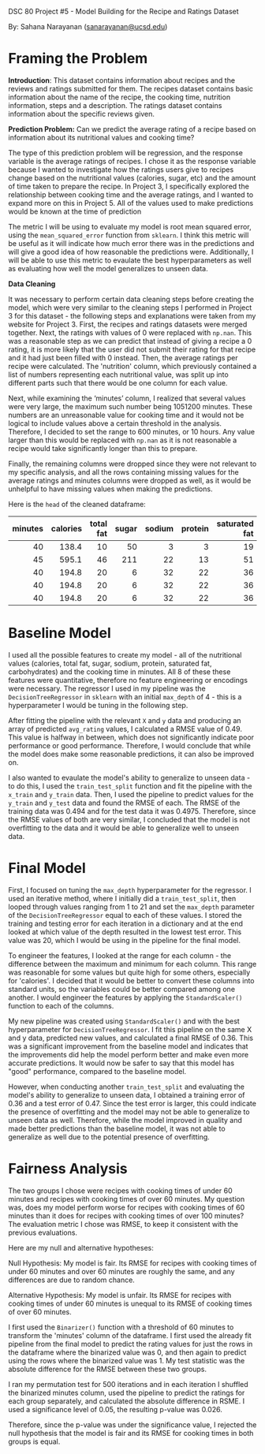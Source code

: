 DSC 80 Project #5 - Model Building for the Recipe and Ratings Dataset

By: Sahana Narayanan (sanarayanan@ucsd.edu)

# Framing the Problem

**Introduction**: This dataset contains information about recipes and the reviews and ratings submitted for them. The recipes dataset contains basic information about the name of the recipe, the cooking time, nutrition information, steps and a description. The ratings dataset contains information about the specific reviews given.

**Prediction Problem:** Can we predict the average rating of a recipe based on information about its nutritional values and cooking time?

The type of this prediction problem will be regression, and the response variable is the average ratings of recipes. I chose it as the response variable because I wanted to investigate how the ratings users give to recipes change based on the nutritional values (calories, sugar, etc) and the amount of time taken to prepare the recipe. In Project 3, I specifically explored the relationship between cooking time and the average ratings, and I wanted to expand more on this in Project 5. All of the values used to make predictions would be known at the time of prediction

The metric I will be using to evaluate my model is root mean squared error, using the `mean_squared_error` function from `sklearn`. I think this metric will be useful as it will indicate how much error there was in the predictions and will give a good idea of how reasonable the predictions were. Additionally, I will be able to use this metric to evaulate the best hyperparameters as well as evaluating how well the model generalizes to unseen data. 

**Data Cleaning**

It was necessary to perform certain data cleaning steps before creating the model, which were very similar to the cleaning steps I performed in Project 3 for this dataset - the following steps and explanations were taken from my website for Project 3. First, the recipes and ratings datasets were merged together. Next, the ratings with values of 0 were replaced with `np.nan`. This was a reasonable step as we can predict that instead of giving a recipe a 0 rating, it is more likely that the user did not submit their rating for that recipe and it had just been filled with 0 instead. Then, the average ratings per recipe were calculated. The 'nutrition' column, which previously contained a list of numbers representing each nutritional value, was split up into different parts such that there would be one column for each value. 

Next, while examining the ‘minutes’ column, I realized that several values were very large, the maximum such number being 1051200 minutes. These numbers are an unreasonable value for cooking time and it would not be logical to include values above a certain threshold in the analysis. Therefore, I decided to set the range to 600 minutes, or 10 hours. Any value larger than this would be replaced with `np.nan` as it is not reasonable a recipe would take significantly longer than this to prepare.

Finally, the remaining columns were dropped since they were not relevant to my specific analysis, and all the rows containing missing values for the average ratings and minutes columns were dropped as well, as it would be unhelpful to have missing values when making the predictions. 

Here is the `head` of the cleaned dataframe:

|   minutes |   calories |   total fat |   sugar |   sodium |   protein |   saturated fat |   carbohydrates |   avg_rating |
|----------:|-----------:|------------:|--------:|---------:|----------:|----------------:|----------------:|-------------:|
|        40 |      138.4 |          10 |      50 |        3 |         3 |              19 |               6 |            4 |
|        45 |      595.1 |          46 |     211 |       22 |        13 |              51 |              26 |            5 |
|        40 |      194.8 |          20 |       6 |       32 |        22 |              36 |               3 |            5 |
|        40 |      194.8 |          20 |       6 |       32 |        22 |              36 |               3 |            5 |
|        40 |      194.8 |          20 |       6 |       32 |        22 |              36 |               3 |            5 |

# Baseline Model

I used all the possible features to create my model - all of the nutritional values (calories, total fat, sugar, sodium, protein, saturated fat, carbohydrates) and the cooking time in minutes. All 8 of these these features were quantitative, therefore no feature engineering or encodings were necessary. The regressor I used in my pipeline was the `DecisionTreeRegressor` in `sklearn` with an initial `max_depth` of 4 - this is a hyperparameter I would be tuning in the following step. 

After fitting the pipeline with the relevant `X` and `y` data and producing an array of predicted `avg_rating` values, I calculated a RMSE value of 0.49. This value is halfway in between, which does not significantly indicate poor performance or good performance. Therefore, I would conclude that while the model does make some reasonable predictions, it can also be improved on. 

I also wanted to evaulate the model's ability to generalize to unseen data - to do this, I used the `train_test_split` function and fit the pipeline with the `x_train` and `y_train` data. Then, I used the pipeline to predict values for the `y_train` and `y_test` data and found the RMSE of each. The RMSE of the training data was 0.494 and for the test data it was 0.4975. Therefore, since the RMSE values of both are very similar, I concluded that the model is not overfitting to the data and it would be able to generalize well to unseen data. 

# Final Model

First, I focused on tuning the `max_depth` hyperparameter for the regressor. I used an iterative method, where I initially did a `train_test_split`, then looped through values ranging from 1 to 21 and set the `max_depth` parameter of the `DecisionTreeRegressor` equal to each of these values. I stored the training and testing error for each iteration in a dictionary and at the end looked at which value of the depth resulted in the lowest test error. This value was 20, which I would be using in the pipeline for the final model. 

To engineer the features, I looked at the range for each column - the difference between the maximum and minimum for each column. This range was reasonable for some values but quite high for some others, especially for 'calories'. I decided that it would be better to convert these columns into standard units, so the variables could be better compared among one another. I would engineer the features by applying the `StandardScaler()` function to each of the columns. 

My new pipeline was created using `StandardScaler()` and with the best hyperparameter for `DecisionTreeRegressor`. I fit this pipeline on the same X and y data, predicted new values, and calculated a final RMSE of 0.36. This was a significant improvement from the baseline model and indicates that the improvements did help the model perform better and make even more accurate predictions. It would now be safer to say that this model has "good" performance, compared to the baseline model. 

However, when conducting another `train_test_split` and evaluating the model's ability to generalize to unseen data, I obtained a training error of 0.36 and a test error of 0.47. Since the test error is larger, this could indicate the presence of overfitting and the model may not be able to generalize to unseen data as well. Therefore, while the model improved in quality and made better predictions than the baseline model, it was not able to generalize as well due to the potential presence of overfitting. 

# Fairness Analysis

The two groups I chose were recipes with cooking times of under 60 minutes and recipes with cooking times of over 60 minutes. My question was, does my model perform worse for recipes with cooking times of 60 minutes than it does for recipes with cooking times of over 100 minutes? The evaluation metric I chose was RMSE, to keep it consistent with the previous evaluations. 

Here are my null and alternative hypotheses: 

Null Hypothesis: My model is fair. Its RMSE for recipes with cooking times of under 60 minutes and over 60 minutes are roughly the same, and any differences are due to random chance.

Alternative Hypothesis: My model is unfair. Its RMSE for recipes with cooking times of under 60 minutes is unequal to its RMSE of cooking times of over 60 minutes.

I first used the `Binarizer()` function with a threshold of 60 minutes to transform the 'minutes' column of the dataframe.  I first used the already fit pipeline from the final model to predict the rating values for just the rows in the dataframe where the binarized value was 0, and then again to predict using the rows where the binarized value was 1. My test statistic was the absolute difference for the RMSE between these two groups. 

I ran my permutation test for 500 iterations and in each iteration I shuffled the binarized minutes column, used the pipeline to predict the ratings for each group separately, and calculated the absolute difference in RSME. I used a significance level of 0.05, the resulting p-value was 0.026. 

Therefore, since the p-value was under the significance value, I rejected the null hypothesis that the model is fair and its RMSE for cooking times in both groups is equal. 
